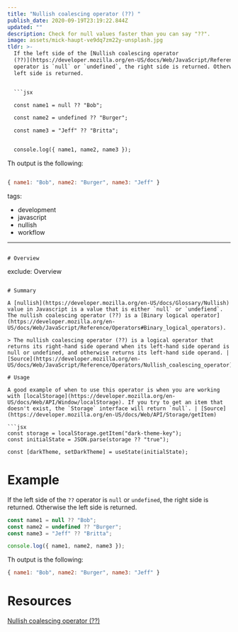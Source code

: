 ```yaml
---
title: "Nullish coalescing operator (??) "
publish_date: 2020-09-19T23:19:22.844Z
updated: ""
description: Check for null values faster than you can say "??".
image: assets/mick-haupt-ve9dq7zm22y-unsplash.jpg
tldr: >-
  If the left side of the [Nullish coalescing operator
  (??)](https://developer.mozilla.org/en-US/docs/Web/JavaScript/Reference/Operators/Nullish_coalescing_operator)
  operator is `null` or `undefined`, the right side is returned. Otherwise the
  left side is returned.


  ```jsx

  const name1 = null ?? "Bob";

  const name2 = undefined ?? "Burger";

  const name3 = "Jeff" ?? "Britta";


  console.log({ name1, name2, name3 });

  ```


  Th output is the following:


  ```jsx

  { name1: "Bob", name2: "Burger", name3: "Jeff" }

  ```
tags:
  - development
  - javascript
  - nullish
  - workflow
---
```

# Overview

```
exclude: Overview
```

# Summary

A [nullish](https://developer.mozilla.org/en-US/docs/Glossary/Nullish) value in Javascript is a value that is either `null` or `undefiend`. The nullish coalescing operator (??) is a [Binary logical operator](https://developer.mozilla.org/en-US/docs/Web/JavaScript/Reference/Operators#Binary_logical_operators).

> The nullish coalescing operator (??) is a logical operator that returns its right-hand side operand when its left-hand side operand is null or undefined, and otherwise returns its left-hand side operand. | [Source](https://developer.mozilla.org/en-US/docs/Web/JavaScript/Reference/Operators/Nullish_coalescing_operator)

# Usage

A good example of when to use this operator is when you are working with [localStorage](https://developer.mozilla.org/en-US/docs/Web/API/Window/localStorage). If you try to get an item that doesn't exist, the `Storage` interface will return `null`. | [Source](https://developer.mozilla.org/en-US/docs/Web/API/Storage/getItem)

```jsx
const storage = localStorage.getItem("dark-theme-key");
const initialState = JSON.parse(storage ?? "true");

const [darkTheme, setDarkTheme] = useState(initialState);
```

# Example

If the left side of the `??` operator is `null` or `undefined`, the right side is returned. Otherwise the left side is returned.

```jsx
const name1 = null ?? "Bob";
const name2 = undefined ?? "Burger";
const name3 = "Jeff" ?? "Britta";

console.log({ name1, name2, name3 });
```

Th output is the following:

```jsx
{ name1: "Bob", name2: "Burger", name3: "Jeff" }
```

# Resources

[Nullish coalescing operator (??)](https://developer.mozilla.org/en-US/docs/Web/JavaScript/Reference/Operators/Nullish_coalescing_operator)
